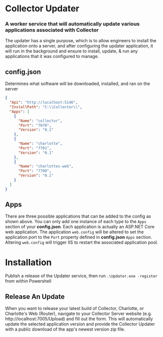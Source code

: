 ﻿# Collector Updater
### A worker service that will automatically update various applications associated with Collector

The updater has a single purpose, which is to allow engineers to install the application onto a server, 
and after configuring the updater application, it will run in the background and ensure to 
install, update, & run any applications that it was configured to manage.

## config.json
Determines what software will be downloaded, installed, and ran on the server

```json
{
  "Api": "http://localhost:5146",
  "InstallPath": "C:\\Collector\\",
  "Apps": [
    {
      "Name": "collector",
      "Port": "7070",
      "Version": "0.1"
    },
    {
      "Name": "charlotte",
      "Port": "7701",
      "Version": "0.1"
    },
    {
      "Name": "charlottes-web",
      "Port": "7700",
      "Version": "0.1"
    }
  ]
}
```

## Apps
There are three possible applications that can be added to the config as shown above. 
You can only add one instance of each type to the `Apps` section of your **config.json**.
Each application is actually an ASP.NET Core web application. The application `web.config` 
will be altered to set the application port to the `Port` property defined in **config.json** 
`Apps` section. Altering `web.config` will trigger IIS to restart the associated application pool.

# Installation
Publish a release of the Updater service, then run `.\Updater.exe -register` from within Powershell

## Release An Update
When you want to release your latest build of Collector, Charlotte, or Charlotte's Web (Router),
navigate to your Collector Server website (e.g. http://localhost:7005/Upload) and fill out the form.
This will automatically update the selected application version and provide the Collector Updater
with a public download of the app's newest version zip file.

